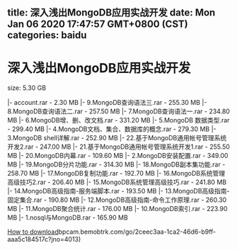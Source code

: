 
title: 深入浅出MongoDB应用实战开发
date: Mon Jan 06 2020 17:47:57 GMT+0800 (CST)    
categories: baidu
---

# 深入浅出MongoDB应用实战开发
size: 5.30 GB
 
 
|- account.rar - 2.30 MB
|- 9.MongoDB查询语法三.rar - 255.30 MB
|- 8.MongoDB查询语法二.rar - 257.50 MB
|- 7.MongoDB查询语法一.rar - 234.80 MB
|- 6.MongoDB增、删、改文档.rar - 331.20 MB
|- 5.MongoDB 数据类型.rar - 299.40 MB
|- 4.MongoDB文档、集合、数据库的概念.rar - 279.30 MB
|- 3.MongoDB shell详解.rar - 252.90 MB
|- 22.基于MongoDB通用帐号管理系统开发2.rar - 247.00 MB
|- 21.基于MongoDB通用帐号管理系统开发1.rar - 255.50 MB
|- 20.MongoDB内幕.rar - 109.60 MB
|- 2.MongoDB安装配置.rar - 349.00 MB
|- 19.MongoDB分片功能.rar - 314.30 MB
|- 18.MongoDB副本集功能.rar - 258.70 MB
|- 17.MongoDB复制功能.rar - 192.70 MB
|- 16.MongoDB系统管理高级技巧2.rar - 206.40 MB
|- 15.MongoDB系统管理高级技巧.rar - 241.80 MB
|- 14.MongoDB高级指南-服务端脚本.rar - 193.50 MB
|- 13.MongoDB高级指南-固定集合.rar - 190.80 MB
|- 12.MongoDB高级指南-命令工作原理.rar - 260.30 MB
|- 11.MongoDB聚合统计.rar - 176.00 MB
|- 10.MongoDB索引.rar - 223.90 MB
|- 1.nosql与MongoDB.rar - 165.90 MB

[How to download](https://bpcam.bemobtrk.com/go/2ceec3aa-1ca2-46d6-b9ff-aaa5c184517c?jno=4014)bpcam.bemobtrk.com/go/2ceec3aa-1ca2-46d6-b9ff-aaa5c184517c?jno=4013)